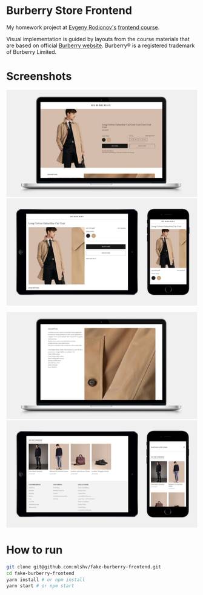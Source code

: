 # Burberry Store Frontend
My homework project at [Evgeny Rodionov's](https://github.com/evgenyrodionov) [frontend course](https://kurskurskurs.erodionov.ru/).

Visual implementation is guided by layouts from the course materials that are based on official [Burberry website](https://burberry.com). Burberry® is a registered trademark of Burberry Limited.

# Screenshots
![Product page top desktop](readme-screenshots/product-section-top-desktop.jpg)
![Product page top](readme-screenshots/product-section-top.jpg)

![Product page middle desktop](readme-screenshots/product-section-middle-desktop.jpg)
![Product page bottom](readme-screenshots/product-section-bottom.jpg)

# How to run
```bash
git clone git@github.com:mlshv/fake-burberry-frontend.git
cd fake-burberry-frontend
yarn install # or npm install
yarn start # or npm start
```
